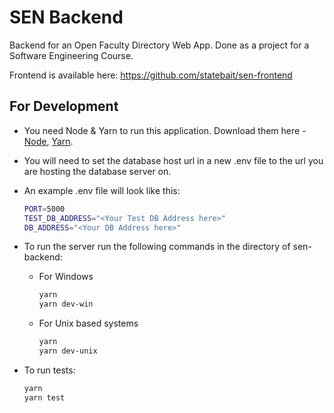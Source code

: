 # SEN Backend

Backend for an Open Faculty Directory Web App. Done as a project for a Software Engineering Course.

Frontend is available here: https://github.com/statebait/sen-frontend

## For Development

- You need Node & Yarn to run this application. Download them here - [Node](https://nodejs.org/), [Yarn](https://yarnpkg.com).

- You will need to set the database host url in a new .env file to the url you are hosting the database server on.

- An example .env file will look like this:

  ```bash
  PORT=5000
  TEST_DB_ADDRESS="<Your Test DB Address here>"
  DB_ADDRESS="<Your DB Address here>"
  ```

- To run the server run the following commands in the directory of sen-backend:

  - For Windows

    ```bash
    yarn
    yarn dev-win
    ```

  - For Unix based systems

    ```bash
    yarn
    yarn dev-unix
    ```

- To run tests:

  ```bash
  yarn
  yarn test
  ```
